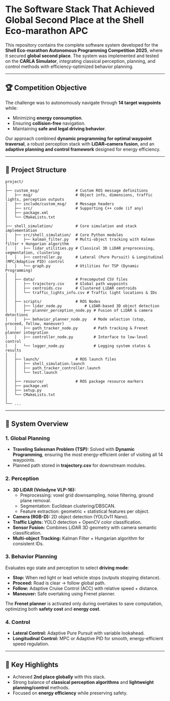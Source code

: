 # The Software Stack That Achieved Global Second Place at the Shell Eco-marathon APC

This repository contains the complete software system developed for the **Shell Eco-marathon Autonomous Programming Competition 2025**, where it secured **global second place**. The system was implemented and tested on the **CARLA Simulator**, integrating classical perception, planning, and control methods with efficiency-optimized behavior planning.  

---

## 🏆 Competition Objective  
The challenge was to autonomously navigate through **14 target waypoints** while:  
- Minimizing **energy consumption**.  
- Ensuring **collision-free** navigation.  
- Maintaining **safe and legal driving behavior**.  

Our approach combined **dynamic programming for optimal waypoint traversal**, a robust perception stack with **LiDAR–camera fusion**, and an **adaptive planning and control framework** designed for energy efficiency.  

---

## 📂 Project Structure  

```
project/
│
├── custom_msg/                # Custom ROS message definitions
│   ├── msg/                   # Object info, dimensions, traffic lights, perception outputs
│   ├── include/custom_msg/    # Message headers
│   ├── src/                   # Supporting C++ code (if any)
│   ├── package.xml
│   └── CMakeLists.txt
│
├── shell_simulation/          # Core simulation and stack implementation
│   ├── src/shell_simulation/  # Core Python modules
│   │   ├── kalman_filter.py   # Multi-object tracking with Kalman filter + Hungarian algorithm
│   │   ├── lidar_utilities.py # Classical 3D LiDAR preprocessing, segmentation, clustering
│   │   ├── controller.py      # Lateral (Pure Pursuit) & Longitudinal (MPC/Adaptive PID) control
│   │   └── graph.py           # Utilities for TSP (Dynamic Programming)
│   │
│   ├── data/                  # Precomputed CSV files
│   │   ├── trajectory.csv     # Global path waypoints
│   │   ├── centroids.csv      # Clustered LiDAR centroids
│   │   └── traffic_lights_info.csv # Traffic light locations & IDs
│   │
│   ├── scripts/               # ROS Nodes
│   │   ├── lidar_node.py          # LiDAR-based 3D object detection
│   │   ├── planner_perception_node.py # Fusion of LiDAR & camera detections
│   │   ├── behavior_planner_node.py   # Mode selection (stop, proceed, follow, maneuver)
│   │   ├── path_tracker_node.py       # Path tracking & Frenet planner integration
│   │   ├── controller_node.py         # Interface to low-level control
│   │   └── logger_node.py             # Logging system states & results
│   │
│   ├── launch/                # ROS launch files
│   │   ├── shell_simulation.launch
│   │   ├── path_tracker_controller.launch
│   │   └── test.launch
│   │
│   ├── resource/              # ROS package resource markers
│   ├── package.xml
│   ├── setup.py
│   └── CMakeLists.txt
│
└── ...
```

---

## 🔑 System Overview  

### 1. Global Planning  
- **Traveling Salesman Problem (TSP):** Solved with **Dynamic Programming**, ensuring the most energy-efficient order of visiting all 14 waypoints.  
- Planned path stored in **trajectory.csv** for downstream modules.  

### 2. Perception  
- **3D LiDAR (Velodyne VLP-16):**  
  - Preprocessing: voxel grid downsampling, noise filtering, ground plane removal.  
  - Segmentation: Euclidean clustering/DBSCAN.  
  - Feature extraction: geometric + statistical features per object.  
- **Camera (RGB-D):** 2D object detection (YOLOv11 Nano).  
- **Traffic Lights:** YOLO detection + OpenCV color classification.  
- **Sensor Fusion:** Combines LiDAR 3D geometry with camera semantic classification.  
- **Multi-object Tracking:** Kalman Filter + Hungarian algorithm for consistent IDs.  

### 3. Behavior Planning  
Evaluates ego state and perception to select **driving mode**:  
- **Stop:** When red light or lead vehicle stops (outputs stopping distance).  
- **Proceed:** Road is clear → follow global path.  
- **Follow:** Adaptive Cruise Control (ACC) with relative speed + distance.  
- **Maneuver:** Safe overtaking using Frenet planner.  

The **Frenet planner** is activated only during overtakes to save computation, optimizing both **safety cost** and **energy cost**.  

### 4. Control  
- **Lateral Control:** Adaptive Pure Pursuit with variable lookahead.  
- **Longitudinal Control:** MPC or Adaptive PID for smooth, energy-efficient speed regulation.  

---

## 🚀 Key Highlights  
- Achieved **2nd place globally** with this stack.  
- Strong balance of **classical perception algorithms** and **lightweight planning/control** methods.  
- Focused on **energy efficiency** while preserving safety.  
